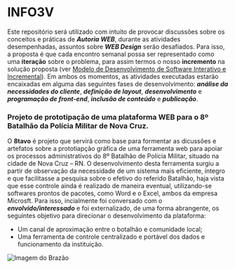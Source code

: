 # INFO3V

Este repositório será utilizado com intuito de provocar discussões sobre os conceitos e práticas de ***Autoria WEB***, durante as atividades desempenhadas, assuntos sobre ***WEB Design*** serão desafiados. Para isso, a proposta é que cada encontro semanal possa ser representado como uma **iteração** sobre o problema, para assim termos o nosso **incremento** na solução proposta (ver [Modelo de Desenvolvimento de Software Interativo e Incremental](https://pt.wikipedia.org/wiki/Desenvolvimento_iterativo_e_incremental)). Em ambos os momentos, as atividades executadas estarão encaixadas em alguma das seguintes fases de desenvolvimento: ***análise da necessidades do cliente***, ***definição de layout***, ***desenvolvimento*** e ***programação de front-end***, ***inclusão de conteúdo*** e ***publicação***.

### Projeto de prototipação de uma plataforma WEB para o 8º Batalhão da Polícia Militar de Nova Cruz. 

O **8tavo** é projeto que servirá como base para formentar as dicussões e artefatos sobre a prototiapção gráfica de uma ferramenta web para apoiar os processos administrativos do 8º Batalhão de Polícia Militar, situado na cidade de Nova Cruz – RN.  O desenvolvimento desta ferramenta surgiu a partir de observação da necessidade de um sistema mais eficiente, íntegro e que facilitasse a pesquisa sobre o efetivo do referido Batalhão, haja vista que esse controle ainda é realizado de maneira eventual, utilizando-se softwares prontos de pacotes, como Word e o Excel, ambos da empresa Microsft. Para isso, incialmente foi conversado com o ***envolvido/interessado*** e foi externalizado, de uma forma abrangente, os seguintes objetivo para direcionar o desenvolvimento da plataforma: 

- Um canal de aproximação entre o botalhão e comunidade local;
- Uma ferramenta de controle centralizado e portável dos dados e funcionamento da instituição. 

![Imagem do Brazão](https://github.com/fpenha/8tavo/blob/master/imgs/brasao-pmrn.jpg)
